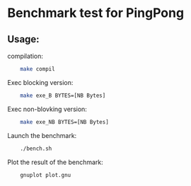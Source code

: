 # Benchmark test for PingPong

## Usage:
	
compilation:
```bash
	make compil
```
	
Exec blocking version:
```bash
	make exe_B BYTES=[NB Bytes]
 ```
	
Exec non-blovking version:
```bash
	make exe_NB BYTES=[NB Bytes]
```
	
Launch the benchmark:
```bash
	./bench.sh
```
	
Plot the result of the benchmark:
```bash
	gnuplot plot.gnu
```
	 

